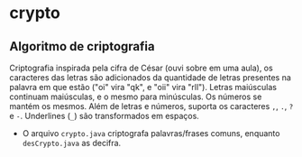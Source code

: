 # crypto
## Algoritmo de criptografia
Criptografia inspirada pela cifra de César (ouvi sobre em uma aula), os caracteres das letras são adicionados da quantidade de letras presentes na palavra em que estão ("oi" vira "qk", e "oii" vira "rll"). 
Letras maiúsculas continuam maiúsculas, e o mesmo para minúsculas. Os números se mantém os mesmos.
Além de letras e números, suporta os caracteres ```,```, ```.```, ```?``` e ```-```. Underlines (```_```) são transformados em espaços.
* O arquivo ```crypto.java``` criptografa palavras/frases comuns, enquanto ```desCrypto.java``` as decifra.
